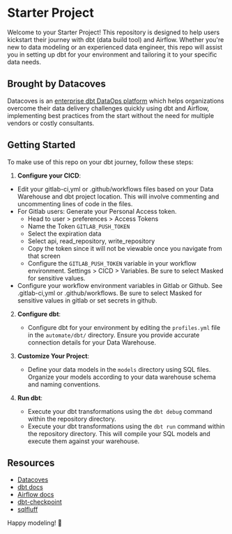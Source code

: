# Starter Project

Welcome to your Starter Project! This repository is designed to help users kickstart their journey with dbt (data build tool) and Airflow. Whether you're new to data modeling or an experienced data engineer, this repo will assist you in setting up dbt for your environment and tailoring it to your specific data needs.

## Brought by Datacoves

Datacoves is an [enterprise dbt DataOps platform](https://datacoves.com/product) which helps organizations overcome their data delivery challenges quickly using dbt and Airflow, implementing best practices from the start without the need for multiple vendors or costly consultants.

## Getting Started

To make use of this repo on your dbt journey, follow these steps:

1. **Configure your CICD**:

- Edit your gitlab-ci,yml or .github/workflows files based on your Data Warehouse and dbt project location. This will involve commenting and uncommenting lines of code in the files.
- For Gitlab users: Generate your Personal Access token.
  - Head to user > preferences > Access Tokens
  - Name the Token `GITLAB_PUSH_TOKEN`
  - Select the expiration data
  - Select api, read_repository, write_repository
  - Copy the token since it will not be viewable once you navigate from that screen
  - Configure the `GITLAB_PUSH_TOKEN` variable in your workflow environment. Settings > CICD > Variables. Be sure to select Masked for sensitive values.
- Configure your workflow environment variables in Gitlab or Github. See .gitlab-ci,yml or .github/workflows. Be sure to select Masked for sensitive values in gitlab or set secrets in github.

2. **Configure dbt**:

   - Configure dbt for your environment by editing the `profiles.yml` file in the `automate/dbt/` directory. Ensure you provide accurate connection details for your Data Warehouse.

3. **Customize Your Project**:

   - Define your data models in the `models` directory using SQL files. Organize your models according to your data warehouse schema and naming conventions.

4. **Run dbt**:

   - Execute your dbt transformations using the `dbt debug` command within the repository directory.
   - Execute your dbt transformations using the `dbt run` command within the repository directory. This will compile your SQL models and execute them against your warehouse.

## Resources

- [Datacoves](https://datacoves.com)
- [dbt docs](https://docs.getdbt.com)
- [Airflow docs](https://airflow.apache.org/docs/)
- [dbt-checkpoint](https://github.com/dbt-checkpoint/dbt-checkpoint)
- [sqlfluff](https://github.com/sqlfluff/sqlfluff)

Happy modeling! 🚀
